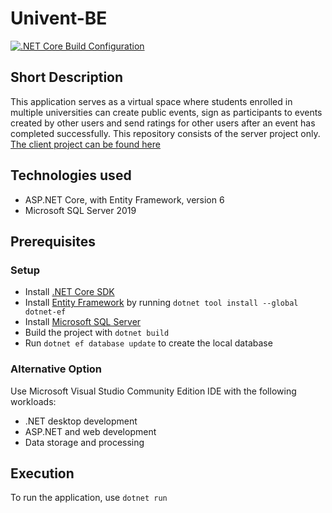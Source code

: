 # Univent-BE
[![.NET Core Build Configuration](https://github.com/LukeX19/univent-be/actions/workflows/dotnet-build-config.yml/badge.svg)](https://github.com/LukeX19/univent-be/actions/workflows/dotnet-build-config.yml)

## Short Description
This application serves as a virtual space where students enrolled in multiple universities can create public events, sign as participants to events created by other users and send ratings for other users after an event has completed successfully.
This repository consists of the server project only. [The client project can be found here](https://github.com/LukeX19/univent-fe)

## Technologies used
- ASP.NET Core, with Entity Framework, version 6 
- Microsoft SQL Server 2019

## Prerequisites
### Setup
- Install [.NET Core SDK](https://dotnet.microsoft.com/en-us/download)
- Install [Entity Framework](https://learn.microsoft.com/en-us/ef/core/get-started/overview/install) by running `dotnet tool install --global dotnet-ef`
- Install [Microsoft SQL Server](https://www.microsoft.com/en-us/sql-server/sql-server-downloads)
- Build the project with `dotnet build`
- Run `dotnet ef database update` to create the local database

### Alternative Option
Use Microsoft Visual Studio Community Edition IDE with the following workloads:
- .NET desktop development
- ASP.NET and web development
- Data storage and processing

## Execution
To run the application, use `dotnet run`
